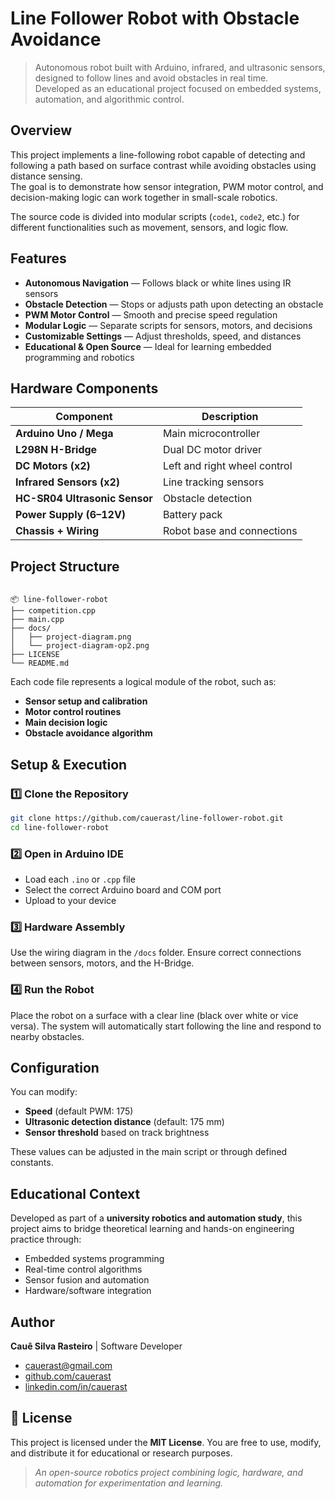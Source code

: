 # Line Follower Robot with Obstacle Avoidance

> Autonomous robot built with Arduino, infrared, and ultrasonic sensors, designed to follow lines and avoid obstacles in real time.  
> Developed as an educational project focused on embedded systems, automation, and algorithmic control.



## Overview

This project implements a line-following robot capable of detecting and following a path based on surface contrast while avoiding obstacles using distance sensing.  
The goal is to demonstrate how sensor integration, PWM motor control, and decision-making logic can work together in small-scale robotics.

The source code is divided into modular scripts (`code1`, `code2`, etc.) for different functionalities such as movement, sensors, and logic flow.



## Features

- **Autonomous Navigation** — Follows black or white lines using IR sensors  
- **Obstacle Detection** — Stops or adjusts path upon detecting an obstacle  
- **PWM Motor Control** — Smooth and precise speed regulation  
- **Modular Logic** — Separate scripts for sensors, motors, and decisions  
- **Customizable Settings** — Adjust thresholds, speed, and distances  
- **Educational & Open Source** — Ideal for learning embedded programming and robotics  



## Hardware Components

| Component | Description |
|------------|-------------|
| **Arduino Uno / Mega** | Main microcontroller |
| **L298N H-Bridge** | Dual DC motor driver |
| **DC Motors (x2)** | Left and right wheel control |
| **Infrared Sensors (x2)** | Line tracking sensors |
| **HC-SR04 Ultrasonic Sensor** | Obstacle detection |
| **Power Supply (6–12V)** | Battery pack |
| **Chassis + Wiring** | Robot base and connections |



## Project Structure

```

📦 line-follower-robot
├── competition.cpp
├── main.cpp
├── docs/
│   ├── project-diagram.png
│   └── project-diagram-op2.png
├── LICENSE
└── README.md

````

Each code file represents a logical module of the robot, such as:
- **Sensor setup and calibration**
- **Motor control routines**
- **Main decision logic**
- **Obstacle avoidance algorithm**



## Setup & Execution

### 1️⃣ Clone the Repository
```bash
git clone https://github.com/cauerast/line-follower-robot.git
cd line-follower-robot
````

### 2️⃣ Open in Arduino IDE

* Load each `.ino` or `.cpp` file
* Select the correct Arduino board and COM port
* Upload to your device

### 3️⃣ Hardware Assembly

Use the wiring diagram in the `/docs` folder.
Ensure correct connections between sensors, motors, and the H-Bridge.

### 4️⃣ Run the Robot

Place the robot on a surface with a clear line (black over white or vice versa).
The system will automatically start following the line and respond to nearby obstacles.



## Configuration

You can modify:

* **Speed** (default PWM: 175)
* **Ultrasonic detection distance** (default: 175 mm)
* **Sensor threshold** based on track brightness

These values can be adjusted in the main script or through defined constants.


## Educational Context

Developed as part of a **university robotics and automation study**, this project aims to bridge theoretical learning and hands-on engineering practice through:

* Embedded systems programming
* Real-time control algorithms
* Sensor fusion and automation
* Hardware/software integration



## Author

**Cauê Silva Rasteiro**
| Software Developer 
- [cauerast@gmail.com](mailto:cauerast@gmail.com)
- [github.com/cauerast](https://github.com/cauerast)
- [linkedin.com/in/cauerast](https://www.linkedin.com/in/cauerast/)



## 📜 License

This project is licensed under the **MIT License**.
You are free to use, modify, and distribute it for educational or research purposes.



> *An open-source robotics project combining logic, hardware, and automation for experimentation and learning.*

